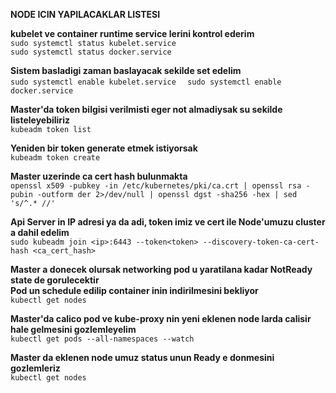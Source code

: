 **NODE ICIN YAPILACAKLAR LISTESI**  

**kubelet ve container runtime service lerini kontrol ederim**  
```sudo systemctl status kubelet.service```  
```sudo systemctl status docker.service  ```

**Sistem basladigi zaman baslayacak sekilde set edelim**  
```sudo systemctl enable kubelet.service  ```
```sudo systemctl enable docker.service```

**Master'da token bilgisi verilmisti eger not almadiysak su sekilde listeleyebiliriz**  
```kubeadm token list```

**Yeniden bir token generate etmek istiyorsak**   
```kubeadm token create```

**Master uzerinde ca cert hash bulunmakta**  
```openssl x509 -pubkey -in /etc/kubernetes/pki/ca.crt | openssl rsa -pubin -outform der 2>/dev/null | openssl dgst -sha256 -hex | sed 's/^.* //'```

**Api Server in IP adresi ya da adi, token imiz ve cert ile Node'umuzu cluster a dahil edelim**  
```sudo kubeadm join <ip>:6443 --token<token> --discovery-token-ca-cert-hash <ca_cert_hash>```

**Master a donecek olursak networking pod u yaratilana kadar NotReady state de gorulecektir**  
**Pod un schedule edilip container inin indirilmesini bekliyor**  
```kubectl get nodes ```

**Master'da calico pod ve kube-proxy nin yeni eklenen node larda calisir hale gelmesini gozlemleyelim**  
```kubectl get pods --all-namespaces --watch```

**Master da eklenen node umuz status unun Ready e donmesini gozlemleriz**  
```kubectl get nodes```